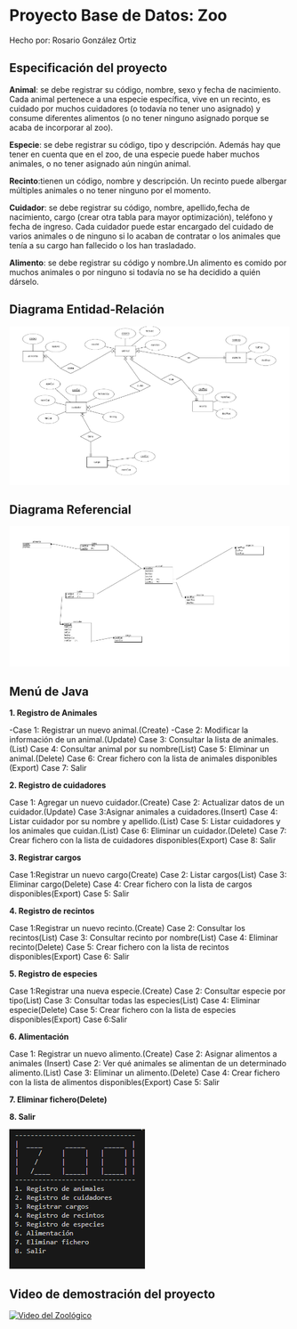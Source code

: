 # Proyecto Base de Datos: Zoo
 Hecho por: Rosario González Ortiz

 ## Especificación del proyecto

**Animal**: se debe registrar su código, nombre, sexo y fecha de nacimiento. Cada animal pertenece a una especie específica, vive en un recinto, es cuidado por muchos cuidadores (o todavía no tener uno asignado) y consume diferentes alimentos (o no tener ninguno asignado porque se acaba de incorporar al zoo). 

**Especie**: se debe registrar su código, tipo y descripción. Además hay que tener en cuenta que en el zoo, de una especie puede haber muchos animales, o no tener asignado aún ningún animal.

**Recinto**:tienen un código, nombre y descripción. Un recinto puede albergar múltiples animales o no tener ninguno por el momento.

**Cuidador**: se debe registrar su código, nombre, apellido,fecha de nacimiento, cargo (crear otra tabla para mayor optimización), teléfono y fecha de ingreso. Cada cuidador puede estar encargado del cuidado de varios animales o de ninguno si lo acaban de contratar o los animales que tenía a su cargo han fallecido o los han trasladado.

**Alimento**: se debe registrar su código y nombre.Un alimento es comido por muchos animales o por ninguno si todavía no se ha decidido a quién dárselo.

## Diagrama Entidad-Relación
![Diagrama ER](/imagenes/Captura%20de%20pantalla%202025-04-22%20134903.png)

## Diagrama Referencial
![Diagrama Ref](imagenes/Captura%20de%20pantalla%202025-04-22%20135014.png)

## Menú de Java

**1. Registro de Animales**

-Case 1: Registrar un nuevo animal.(Create)
-Case 2: Modificar la información de un animal.(Update)
Case 3: Consultar la lista de animales.(List)
Case 4: Consultar animal por su nombre(List)
Case 5: Eliminar un animal.(Delete)
Case 6: Crear fichero con la lista de animales disponibles (Export)
Case 7: Salir

**2. Registro de cuidadores**

Case 1: Agregar un nuevo cuidador.(Create)
Case 2: Actualizar datos de un cuidador.(Update)
Case 3:Asignar animales a cuidadores.(Insert)
Case 4: Listar cuidador por su nombre y apellido.(List)
Case 5: Listar cuidadores y los animales que cuidan.(List)
Case 6: Eliminar un cuidador.(Delete)
Case 7: Crear fichero con la lista de cuidadores disponibles(Export)
Case 8: Salir

**3. Registrar cargos**

Case 1:Registrar un nuevo cargo(Create)
Case 2: Listar cargos(List)
Case 3: Eliminar cargo(Delete)
Case 4: Crear fichero con la lista de cargos disponibles(Export)
Case 5: Salir

**4. Registro de recintos**

Case 1:Registrar un nuevo recinto.(Create)
Case 2: Consultar los recintos(List)
Case 3: Consultar recinto por nombre(List)
Case 4: Eliminar recinto(Delete)
Case 5: Crear fichero con la lista de recintos disponibles(Export)
Case 6: Salir

**5. Registro de especies**

Case 1:Registrar una nueva especie.(Create)
Case 2: Consultar especie por tipo(List)
Case 3: Consultar todas las especies(List)
Case 4: Eliminar especie(Delete)
Case 5: Crear fichero con la lista de especies disponibles(Export)
Case 6:Salir

**6. Alimentación**

Case 1: Registrar un nuevo alimento.(Create)
Case 2: Asignar alimentos a animales (Insert)
Case 2: Ver qué animales se alimentan de un determinado alimento.(List)
Case 3: Eliminar un alimento.(Delete)
Case 4: Crear fichero con la lista de alimentos disponibles(Export)
Case 5: Salir

**7. Eliminar fichero(Delete)**

**8. Salir**

![menu](imagenes/Captura%20de%20pantalla%202025-04-25%20121007.png)

## Video de demostración del proyecto

[![Video del Zoológico](https://img.youtube.com/vi/xlty5A__LWY/0.jpg)](https://youtu.be/xlty5A__LWY?si=EPh_U_MklRg0pFED)


